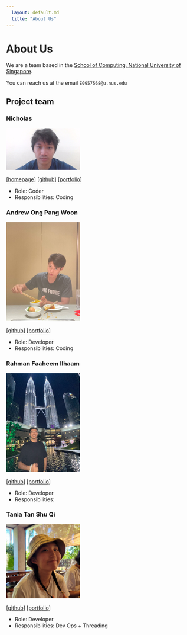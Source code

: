 ```yaml
---
  layout: default.md
  title: "About Us"
---
```


# About Us

We are a team based in the [School of Computing, National University of Singapore](http://www.comp.nus.edu.sg).

You can reach us at the email `E0957568@u.nus.edu`

## Project team

### Nicholas

<img src="images/nichee.png" width="200px">

[[homepage](http://www.comp.nus.edu.sg/~damithch)]
[[github](https://github.com/nichee)]
[[portfolio](team/johndoe.md)]

* Role: Coder
* Responsibilities: Coding

### Andrew Ong Pang Woon

<img src="images/andrewong2066.png" width="200px">

[[github](http://github.com/andrewong2066)]
[[portfolio](team/johndoe.md)]

* Role: Developer
* Responsibilities: Coding

### Rahman Faaheem Ilhaam

<img src="images/faaheem13.png" width="200px">

[[github](http://github.com/faaheem13)] [[portfolio](team/johndoe.md)]

* Role: Developer
* Responsibilities: 

### Tania Tan Shu Qi

<img src="images/taniatsq.png" width="200px">

[[github](http://github.com/taniatsq)]
[[portfolio](team/johndoe.md)]

* Role: Developer
* Responsibilities: Dev Ops + Threading

